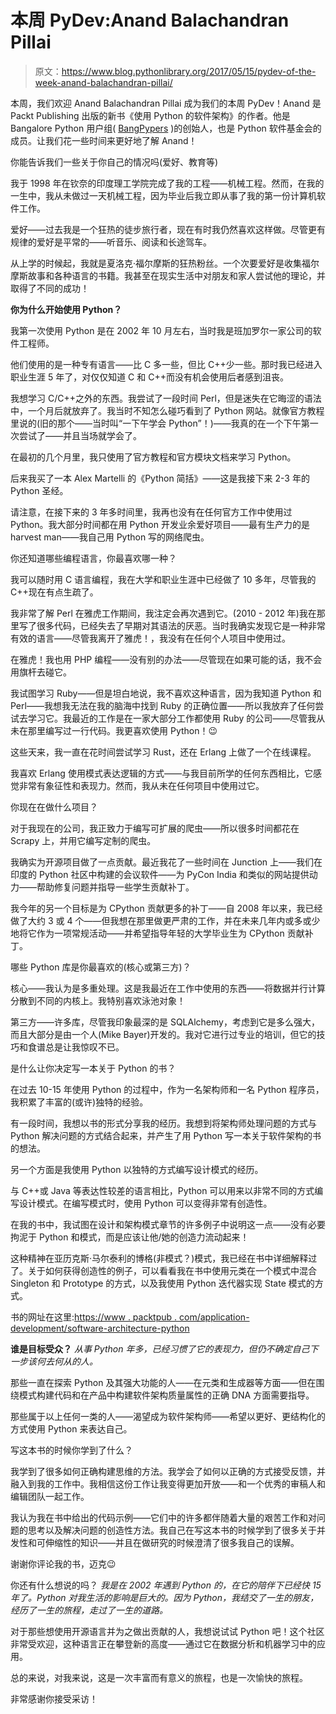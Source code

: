 # 本周 PyDev:Anand Balachandran Pillai

> 原文：<https://www.blog.pythonlibrary.org/2017/05/15/pydev-of-the-week-anand-balachandran-pillai/>

本周，我们欢迎 Anand Balachandran Pillai 成为我们的本周 PyDev！Anand 是 Packt Publishing 出版的新书《使用 Python 的软件架构》的作者。他是 Bangalore Python 用户组( [BangPypers](https://wiki.python.org/moin/BangPypers) )的创始人，也是 Python 软件基金会的成员。让我们花一些时间来更好地了解 Anand！

你能告诉我们一些关于你自己的情况吗(爱好、教育等)

我于 1998 年在钦奈的印度理工学院完成了我的工程——机械工程。然而，在我的一生中，我从未做过一天机械工程，因为毕业后我立即从事了我的第一份计算机软件工作。

爱好——过去我是一个狂热的徒步旅行者，现在有时我仍然喜欢这样做。尽管更有规律的爱好是平常的——听音乐、阅读和长途驾车。

从上学的时候起，我就是夏洛克·福尔摩斯的狂热粉丝。一个次要爱好是收集福尔摩斯故事和各种语言的书籍。我甚至在现实生活中对朋友和家人尝试他的理论，并取得了不同的成功！

**你为什么开始使用 Python？**

我第一次使用 Python 是在 2002 年 10 月左右，当时我是班加罗尔一家公司的软件工程师。

他们使用的是一种专有语言——比 C 多一些，但比 C++少一些。那时我已经进入职业生涯 5 年了，对仅仅知道 C 和 C++而没有机会使用后者感到沮丧。

我想学习 C/C++之外的东西。我尝试了一段时间 Perl，但是迷失在它晦涩的语法中，一个月后就放弃了。我当时不知怎么碰巧看到了 Python 网站。就像官方教程里说的(旧的那个——当时叫“一下午学会 Python”！)——我真的在一个下午第一次尝试了——并且当场就学会了。

在最初的几个月里，我只使用了官方教程和官方模块文档来学习 Python。

后来我买了一本 Alex Martelli 的《Python 简括》——这是我接下来 2-3 年的 Python 圣经。

请注意，在接下来的 3 年多时间里，我再也没有在任何官方工作中使用过 Python。我大部分时间都在用 Python 开发业余爱好项目——最有生产力的是 harvest man——我自己用 Python 写的网络爬虫。

你还知道哪些编程语言，你最喜欢哪一种？

我可以随时用 C 语言编程，我在大学和职业生涯中已经做了 10 多年，尽管我的 C++现在有点生疏了。

我非常了解 Perl 在雅虎工作期间，我注定会再次遇到它。(2010 - 2012 年)我在那里写了很多代码，已经失去了早期对其语法的厌恶。当时我确实发现它是一种非常有效的语言——尽管我离开了雅虎！，我没有在任何个人项目中使用过。

在雅虎！我也用 PHP 编程——没有别的办法——尽管现在如果可能的话，我不会用旗杆去碰它。

我试图学习 Ruby——但是坦白地说，我不喜欢这种语言，因为我知道 Python 和 Perl——我想我无法在我的脑海中找到 Ruby 的正确位置——所以我放弃了任何尝试去学习它。我最近的工作是在一家大部分工作都使用 Ruby 的公司——尽管我从未在那里编写过一行代码。我更喜欢使用 Python！😉

这些天来，我一直在花时间尝试学习 Rust，还在 Erlang 上做了一个在线课程。

我喜欢 Erlang 使用模式表达逻辑的方式——与我目前所学的任何东西相比，它感觉非常有象征性和表现力。然而，我从未在任何项目中使用过它。

你现在在做什么项目？

对于我现在的公司，我正致力于编写可扩展的爬虫——所以很多时间都花在 Scrapy 上，并用它编写定制的爬虫。

我确实为开源项目做了一点贡献。最近我花了一些时间在 Junction 上——我们在印度的 Python 社区中构建的会议软件——为 PyCon India 和类似的网站提供动力——帮助修复问题并指导一些学生贡献补丁。

我今年的另一个目标是为 CPython 贡献更多的补丁——自 2008 年以来，我已经做了大约 3 或 4 个——但我想在那里做更严肃的工作，并在未来几年内或多或少地将它作为一项常规活动——并希望指导年轻的大学毕业生为 CPython 贡献补丁。

哪些 Python 库是你最喜欢的(核心或第三方)？

核心——我认为是多重处理。这是我最近在工作中使用的东西——将数据并行计算分散到不同的内核上。我特别喜欢泳池对象！

第三方——许多库，尽管我印象最深的是 SQLAlchemy，考虑到它是多么强大，而且大部分是由一个人(Mike Bayer)开发的。我对它进行过专业的培训，但它的技巧和食谱总是让我惊叹不已。

是什么让你决定写一本关于 Python 的书？

在过去 10-15 年使用 Python 的过程中，作为一名架构师和一名 Python 程序员，我积累了丰富的(或许)独特的经验。

有一段时间，我想以书的形式分享我的经历。我想到将架构师处理问题的方式与 Python 解决问题的方式结合起来，并产生了用 Python 写一本关于软件架构的书的想法。

另一个方面是我使用 Python 以独特的方式编写设计模式的经历。

与 C++或 Java 等表达性较差的语言相比，Python 可以用来以非常不同的方式编写设计模式。在编写模式时，使用 Python 可以变得非常有创造性。

在我的书中，我试图在设计和架构模式章节的许多例子中说明这一点——没有必要拘泥于 Python 和模式，而是应该让他/她的创造力流动起来！

这种精神在亚历克斯·马尔泰利的博格(非模式？)模式，我已经在书中详细解释过了。关于如何获得创造性的例子，可以看看我在书中使用元类在一个模式中混合 Singleton 和 Prototype 的方式，以及我使用 Python 迭代器实现 State 模式的方式。

书的网址在这里:[https://www . packtpub . com/application-development/software-architecture-python](https://www.packtpub.com/application-development/software-architecture-python)

**谁是目标受众？**
 *从事 Python 年多，已经习惯了它的表现力，但仍不确定自己下一步该何去何从的人。*

那些一直在探索 Python 及其强大功能的人——在元类和生成器等方面——但在围绕模式构建代码和在产品中构建软件架构质量属性的正确 DNA 方面需要指导。

那些属于以上任何一类的人——渴望成为软件架构师——希望以更好、更结构化的方式使用 Python 来表达自己。

写这本书的时候你学到了什么？

我学到了很多如何正确构建思维的方法。我学会了如何以正确的方式接受反馈，并融入到我的工作中。我相信这份工作让我变得更加开放——和一个优秀的审稿人和编辑团队一起工作。

我认为我在书中给出的代码示例——它们中的许多都伴随着大量的艰苦工作和对问题的思考以及解决问题的创造性方法。我自己在写这本书的时候学到了很多关于并发性和可伸缩性的知识——并且在做研究的时候澄清了很多我自己的误解。

谢谢你评论我的书，迈克😉

你还有什么想说的吗？
 *我是在 2002 年遇到 Python 的，在它的陪伴下已经快 15 年了。Python 对我生活的影响是巨大的。因为 Python，我结交了一生的朋友，经历了一生的旅程，走过了一生的道路。*

对于那些想使用开源语言并为之做出贡献的人，我想说试试 Python 吧！这个社区非常受欢迎，这种语言正在攀登新的高度——通过它在数据分析和机器学习中的应用。

总的来说，对我来说，这是一次丰富而有意义的旅程，也是一次愉快的旅程。

非常感谢你接受采访！